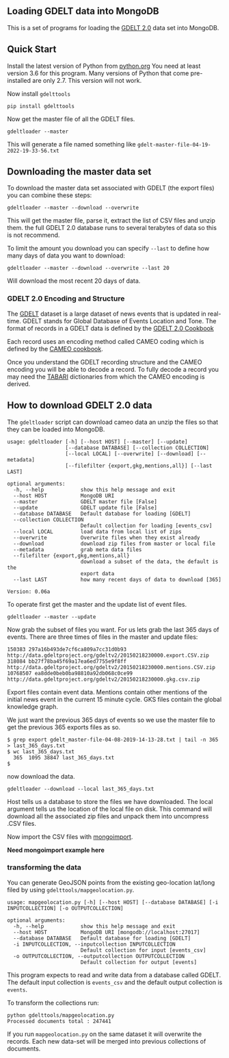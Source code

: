 ## Loading GDELT data into MongoDB

This is a set of programs for loading the [GDELT 2.0](https:/gdeltproject.org) data set into MongoDB. 

## Quick Start

Install the latest version of Python from [python.org](https://www.python.org/downloads/)
You need at least version 3.6 for this program. Many versions of Python that
come pre-installed are only 2.7. This version will not work.

Now install `gdelttools`

```shell
pip install gdelttools
```

Now get the master file of all the GDELT files. 

```shell
gdeltloader --master
```

This will generate a file named something like `gdelt-master-file-04-19-2022-19-33-56.txt`

## Downloading the master data set

To download the master data set associated with GDELT (the export files) you can combine
these steps:

```shell
gdeltloader --master --download --overwrite
```

This will get the master file, parse it, extract the list of CSV files and unzip them.
the full GDELT 2.0 database runs to several terabytes of data so this is not recommend. 

To limit the amount you download you can specify `--last` to define how many days of data
you want to download:

```shell
gdeltloader --master --download --overwrite --last 20
```
Will download the most recent 20 days of data. 

### GDELT 2.0 Encoding and Structure
The [GDELT](https://gdeltproject.org) dataset is a large dataset of news events that is updated
in real-time. GDELT stands for Global Database of Events Location and Tone. The format
of records in a GDELT data is defined by the [GDELT 2.0 Cookbook](http://data.gdeltproject.org/documentation/GDELT-Event_Codebook-V2.0.pdf)

Each record uses an encoding method called CAMEO coding which is defined by the
[CAMEO cookbook](https://parusanalytics.com/eventdata/cameo.dir/CAMEO.Manual.1.1b3.pdf).

Once you understand the GDELT recording structure and the CAMEO encoding you will be able
to decode a record. To fully decode a record you may need the 
[TABARI](https://github.com/openeventdata/tabari_dictionaries) dictionaries
from which the CAMEO encoding is derived. 

## How to download GDELT 2.0 data

The `gdeltloader` script can download cameo data an unzip the files so that
they can be loaded into MongoDB.

```
usage: gdeltloader [-h] [--host HOST] [--master] [--update]
                   [--database DATABASE] [--collection COLLECTION]
                   [--local LOCAL] [--overwrite] [--download] [--metadata]
                   [--filefilter {export,gkg,mentions,all}] [--last LAST]

optional arguments:
  -h, --help            show this help message and exit
  --host HOST           MongoDB URI
  --master              GDELT master file [False]
  --update              GDELT update file [False]
  --database DATABASE   Default database for loading [GDELT]
  --collection COLLECTION
                        Default collection for loading [events_csv]
  --local LOCAL         load data from local list of zips
  --overwrite           Overwrite files when they exist already
  --download            download zip files from master or local file
  --metadata            grab meta data files
  --filefilter {export,gkg,mentions,all}
                        download a subset of the data, the default is the
                        export data
  --last LAST           how many recent days of data to download [365]

Version: 0.06a
```

To operate first get the master and the update list of event files.

``gdeltloader --master --update``

Now grab the subset of files you want. For us lets grab the last 365 days of events. There 
are three times of files in the master and update files:
```
150383 297a16b493de7cf6ca809a7cc31d0b93 http://data.gdeltproject.org/gdeltv2/20150218230000.export.CSV.zip
318084 bb27f78ba45f69a17ea6ed7755e9f8ff http://data.gdeltproject.org/gdeltv2/20150218230000.mentions.CSV.zip
10768507 ea8dde0beb0ba98810a92db068c0ce99 http://data.gdeltproject.org/gdeltv2/20150218230000.gkg.csv.zip
```

Export files contain event data. Mentions contain other mentions of the initial news event in the current 15
minute cycle. GKS files contain the global knowledge graph.

We just want the previous 365 days of events so we use the master file to get the previous 
365 exports files as so. 

```shell
$ grep export gdelt_master-file-04-08-2019-14-13-28.txt | tail -n 365 > last_365_days.txt
$ wc last_365_days.txt
  365  1095 38847 last_365_days.txt
$
```

now download the data.

```shell
gdeltloader --download --local last_365_days.txt 
```

Host tells us a database to store the files we have downloaded. The local argument tells us
the location of the local file on disk. This command will download all the associated zip files
and unpack them into uncompress .CSV files. 


Now import the CSV files with [mongoimport](https://docs.mongodb.com/database-tools/mongoimport/).

**Need mongoimport example here**

### transforming the data

You can generate GeoJSON points from the existing  geo-location lat/long filed
by using `gdelttools/mapgeolocation.py`.

```shell
usage: mapgeolocation.py [-h] [--host HOST] [--database DATABASE] [-i INPUTCOLLECTION] [-o OUTPUTCOLLECTION]

optional arguments:
  -h, --help            show this help message and exit
  --host HOST           MongoDB URI [mongodb://localhost:27017]
  --database DATABASE   Default database for loading [GDELT]
  -i INPUTCOLLECTION, --inputcollection INPUTCOLLECTION
                        Default collection for input [events_csv]
  -o OUTPUTCOLLECTION, --outputcollection OUTPUTCOLLECTION
                        Default collection for output [events]
```
This program expects to read and write data from a database called GDELT. The 
default input collection is `events_csv` and the default output collection is 
`events`.

To transform the collections run:
```shell
python gdelttools/mapgeolocation.py
Processed documents total : 247441
```
If you run `mapgeolocation.py` on the same dataset it will overwrite the records.
Each new data-set will be merged into previous collections of documents. 



